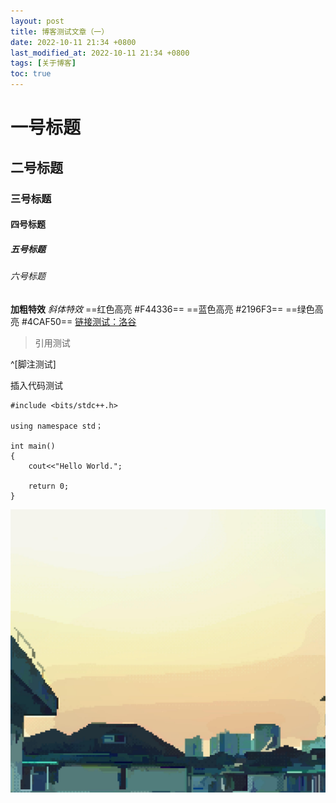 ```yaml
---
layout: post
title: 博客测试文章（一）
date: 2022-10-11 21:34 +0800
last_modified_at: 2022-10-11 21:34 +0800
tags: [关于博客]
toc: true
---
```


# 一号标题
## 二号标题
### 三号标题
#### 四号标题
##### 五号标题
###### 六号标题
**加粗特效**
*斜体特效*
==红色高亮 #F44336==
==蓝色高亮 #2196F3==
==绿色高亮 #4CAF50==
[链接测试：洛谷](www.luogu.com.cn)

> 引用测试

^[脚注测试]

插入代码测试
``` 
#include <bits/stdc++.h>

using namespace std；

int main()
{
	cout<<"Hello World.";
	
	return 0;
}
```

![插入图片测试](./images/bg.jpeg)

